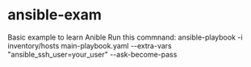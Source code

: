# ansible-exam
Basic example to learn Anible
Run this commnand: ansible-playbook -i inventory/hosts main-playbook.yaml --extra-vars "ansible_ssh_user=your_user" --ask-become-pass
